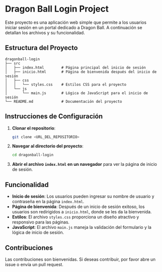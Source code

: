 # Dragon Ball Login Project

Este proyecto es una aplicación web simple que permite a los usuarios iniciar sesión en un portal dedicado a Dragon Ball. A continuación se detallan los archivos y su funcionalidad.

## Estructura del Proyecto

```
dragonball-login
├── src
│   ├── index.html        # Página principal del inicio de sesión
│   ├── inicio.html       # Página de bienvenida después del inicio de sesión
│   ├── css
│   │   └── styles.css    # Estilos CSS para el proyecto
│   └── js
│       └── main.js       # Lógica de JavaScript para el inicio de sesión
└── README.md             # Documentación del proyecto
```

## Instrucciones de Configuración

1. **Clonar el repositorio**:
   ```bash
   git clone <URL_DEL_REPOSITORIO>
   ```

2. **Navegar al directorio del proyecto**:
   ```bash
   cd dragonball-login
   ```

3. **Abrir el archivo `index.html` en un navegador** para ver la página de inicio de sesión.

## Funcionalidad

- **Inicio de sesión**: Los usuarios pueden ingresar su nombre de usuario y contraseña en la página `index.html`.
- **Página de bienvenida**: Después de un inicio de sesión exitoso, los usuarios son redirigidos a `inicio.html`, donde se les da la bienvenida.
- **Estilos**: El archivo `styles.css` proporciona un diseño atractivo y responsivo para las páginas.
- **JavaScript**: El archivo `main.js` maneja la validación del formulario y la lógica de inicio de sesión.

## Contribuciones

Las contribuciones son bienvenidas. Si deseas contribuir, por favor abre un issue o envía un pull request.